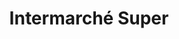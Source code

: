 ---
title: "Intermarché Super"
url: /clermont-ferrand/intermarche-super-rue-anatole-france/
shop: supermarché
---
